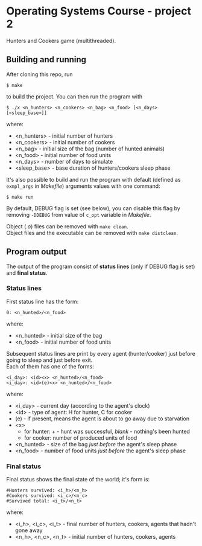 # Operating Systems Course - project 2

Hunters and Cookers game (multithreaded).

## Building and running

After cloning this repo, run

	$ make

to build the project. You can then run the program with

	$ ./x <n_hunters> <n_cookers> <n_bag> <n_food> [<n_days> [<sleep_base>]]

where:
* \<n_hunters\> - initial number of hunters
* \<n_cookers\> - initial number of cookers
* \<n_bag\> - initial size of the bag (number of hunted animals)
* \<n_food\> - initial number of food units
* \<n_days\> - number of days to simulate
* \<sleep_base\> - base duration of hunters/cookers sleep phase

It's also possible to build and run the program with default (defined as `exmpl_args` in _Makefile_)
arguments values with one command:

	$ make run

By default, DEBUG flag is set (see below), you can disable this flag by removing `-DDEBUG`
from value of `c_opt` variable in _Makefile_.

Object (_.o_) files can be removed with `make clean`.  
Object files and the executable can be removed with `make distclean`.

## Program output

The output of the program consist of __status lines__ (only if DEBUG flag is set) and __final status__.

### Status lines
First status line has the form:

	0: <n_hunted>/<n_food>

where:
* \<n_hunted\> - initial size of the bag
* \<n_food\> - initial number of food units

Subsequent status lines are print by every agent (hunter/cooker) just before going to sleep and just before exit.  
Each of them has one of the forms:

	<i_day>: <id><x> <n_hunted>/<n_food>
	<i_day>: <id>(e)<x> <n_hunted>/<n_food>

where:
* \<i_day\> - current day (according to the agent's clock)
* \<id\> - type of agent: H for hunter, C for cooker
* (e) - if present, means the agent is about to go away due to starvation
* \<x\>
  * for hunter: + - hunt was successful, _blank_ - nothing's been hunted
  * for cooker: number of produced units of food
* \<n_hunted\> - size of the bag _just before_ the agent's sleep phase
* \<n_food\> - number of food units _just before_ the agent's sleep phase

### Final status
Final status shows the final state of the world; it's form is:

	#Hunters survived: <i_h>/<n_h>
	#Cookers survived: <i_c>/<n_c>
	#Survived total: <i_t>/<n_t>
	
where:
* \<i_h\>, \<i_c\>, \<i_t\> - final number of hunters, cookers, agents that hadn't gone away
* \<n_h\>, \<n_c\>, \<n_t\> - initial number of hunters, cookers, agents
